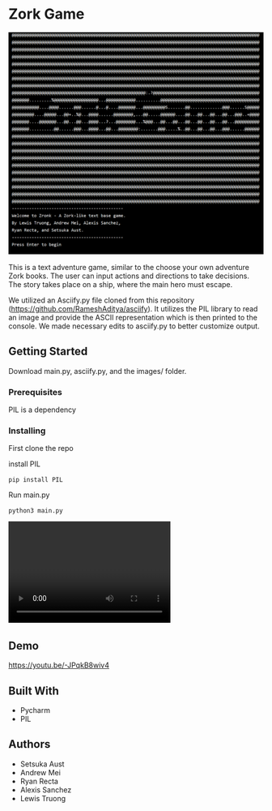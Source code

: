 # Zork Game

![](https://github.com/LeTruongCSUMB/Project_Zork/blob/setsuka/images/Untitled.png)

This is a text adventure game, similar to the choose your own adventure Zork books. The user can input actions and directions to take decisions.
The story takes place on a ship, where the main hero must escape.  

We utilized an Asciify.py file cloned from this repository (https://github.com/RameshAditya/asciify). It utilizes the PIL library to read an image
and provide the ASCII representation which is then printed to the console. We made necessary edits to asciify.py to better customize output.

## Getting Started

Download main.py, asciify.py, and the images/ folder.

### Prerequisites

PIL is a dependency


### Installing

First clone the repo



install PIL

```
pip install PIL
```

Run main.py

```
python3 main.py
```

<video width="320" height="200" controls preload> 
    <source src="zork_demo.webm"></source> 
</video>


## Demo

https://youtu.be/-JPqkB8wiv4

## Built With

* Pycharm 
* PIL


## Authors


* Setsuka Aust
* Andrew Mei
* Ryan Recta
* Alexis Sanchez
* Lewis Truong


